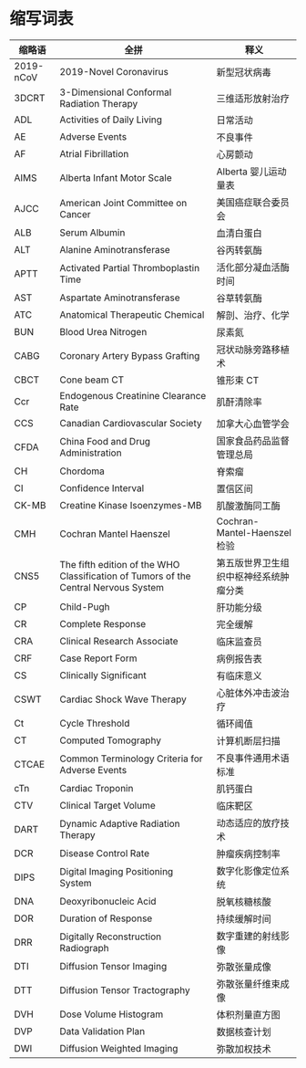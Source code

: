 # 缩写词表

| 缩略语    | 全拼                                                                                | 释义                                   |
| --------- | ----------------------------------------------------------------------------------- | -------------------------------------- |
| 2019-nCoV | 2019-Novel Coronavirus                                                              | 新型冠状病毒                           |
| 3DCRT     | 3-Dimensional Conformal Radiation Therapy                                           | 三维适形放射治疗                       |
| ADL       | Activities of Daily Living                                                          | 日常活动                               |
| AE        | Adverse Events                                                                      | 不良事件                               |
| AF        | Atrial Fibrillation                                                                 | 心房颤动                               |
| AIMS      | Alberta Infant Motor Scale                                                          | Alberta 婴儿运动量表                   |
| AJCC      | American Joint Committee on Cancer                                                  | 美国癌症联合委员会                     |
| ALB       | Serum Albumin                                                                       | 血清白蛋白                             |
| ALT       | Alanine Aminotransferase                                                            | 谷丙转氨酶                             |
| APTT      | Activated Partial Thromboplastin Time                                               | 活化部分凝血活酶时间                   |
| AST       | Aspartate Aminotransferase                                                          | 谷草转氨酶                             |
| ATC       | Anatomical Therapeutic Chemical                                                     | 解剖、治疗、化学                       |
| BUN       | Blood Urea Nitrogen                                                                 | 尿素氮                                 |
| CABG      | Coronary Artery Bypass Grafting                                                     | 冠状动脉旁路移植术                     |
| CBCT      | Cone beam CT                                                                        | 锥形束 CT                              |
| Ccr       | Endogenous Creatinine Clearance Rate                                                | 肌酐清除率                             |
| CCS       | Canadian Cardiovascular Society                                                     | 加拿大心血管学会                       |
| CFDA      | China Food and Drug Administration                                                  | 国家食品药品监督管理总局               |
| CH        | Chordoma                                                                            | 脊索瘤                                 |
| CI        | Confidence Interval                                                                 | 置信区间                               |
| CK-MB     | Creatine Kinase Isoenzymes-MB                                                       | 肌酸激酶同工酶                         |
| CMH       | Cochran Mantel Haenszel                                                             | Cochran-Mantel-Haenszel 检验           |
| CNS5      | The fifth edition of the WHO Classification of Tumors of the Central Nervous System | 第五版世界卫生组织中枢神经系统肿瘤分类 |
| CP        | Child-Pugh                                                                          | 肝功能分级                             |
| CR        | Complete Response                                                                   | 完全缓解                               |
| CRA       | Clinical Research Associate                                                         | 临床监查员                             |
| CRF       | Case Report Form                                                                    | 病例报告表                             |
| CS        | Clinically Significant                                                              | 有临床意义                             |
| CSWT      | Cardiac Shock Wave Therapy                                                          | 心脏体外冲击波治疗                     |
| Ct        | Cycle Threshold                                                                     | 循环阈值                               |
| CT        | Computed Tomography                                                                 | 计算机断层扫描                         |
| CTCAE     | Common Terminology Criteria for Adverse Events                                      | 不良事件通用术语标准                   |
| cTn       | Cardiac Troponin                                                                    | 肌钙蛋白                               |
| CTV       | Clinical Target Volume                                                              | 临床靶区                               |
| DART      | Dynamic Adaptive Radiation Therapy                                                  | 动态适应的放疗技术                     |
| DCR       | Disease Control Rate                                                                | 肿瘤疾病控制率                         |
| DIPS      | Digital Imaging Positioning System                                                  | 数字化影像定位系统                     |
| DNA       | Deoxyribonucleic Acid                                                               | 脱氧核糖核酸                           |
| DOR       | Duration of Response                                                                | 持续缓解时间                           |
| DRR       | Digitally Reconstruction Radiograph                                                 | 数字重建的射线影像                     |
| DTI       | Diffusion Tensor Imaging                                                            | 弥散张量成像                           |
| DTT       | Diffusion Tensor Tractography                                                       | 弥散张量纤维束成像                     |
| DVH       | Dose Volume Histogram                                                               | 体积剂量直方图                         |
| DVP       | Data Validation Plan                                                                | 数据核查计划                           |
| DWI       | Diffusion Weighted Imaging                                                          | 弥散加权技术                           |

